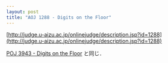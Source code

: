 ```yaml
---
layout: post
title: "AOJ 1288 - Digits on the Floor"
---
```

[http://judge.u-aizu.ac.jp/onlinejudge/description.jsp?id=1288](http://judge.u-aizu.ac.jp/onlinejudge/description.jsp?id=1288)

[POJ 3943 - Digits on the Floor](/blog/poj-3943/) と同じ．
